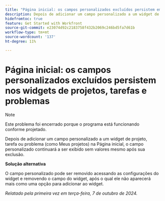 ```yaml
---
title: "Página inicial: os campos personalizados excluídos persistem em widgets de projetos, tarefas e problemas"
description: Depois de adicionar um campo personalizado a um widget de projeto, tarefa ou problema (como Meus projetos) na Página inicial, o campo personalizado continuará a ser exibido sem valores mesmo após sua exclusão."
hidefromtoc: true
feature: Get Started with Workfront
source-git-commit: e23074d92c2183758f432b2069c246bd5fa7d61b
workflow-type: tm+mt
source-wordcount: '137'
ht-degree: 11%

---
```


# Página inicial: os campos personalizados excluídos persistem nos widgets de projetos, tarefas e problemas

>[!NOTE]
>
>Este problema foi encerrado porque o programa está funcionando conforme projetado.

Depois de adicionar um campo personalizado a um widget de projeto, tarefa ou problema (como Meus projetos) na Página inicial, o campo personalizado continuará a ser exibido sem valores mesmo após sua exclusão.

**Solução alternativa**

O campo personalizado pode ser removido acessando as configurações do widget e removendo o campo do widget, após o qual ele não aparecerá mais como uma opção para adicionar ao widget.

_Relatado pela primeira vez em terça-feira, 7 de outubro de 2024._
